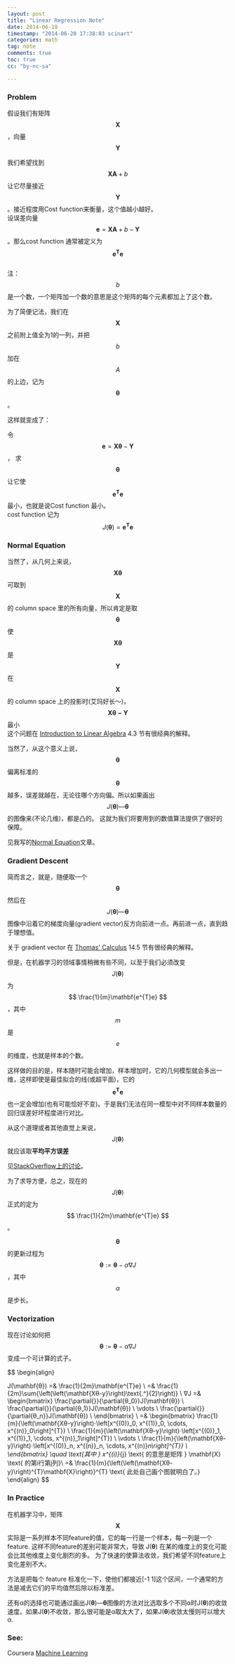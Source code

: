 ```yaml
---
layout: post
title: "Linear Regression Note"
date: 2014-06-19
timestamp: "2014-06-20 17:38:03 scinart"
categories: math
tag: note
comments: true
toc: true
cc: "by-nc-sa"

---
```


### Problem

假设我们有矩阵$$ \mathbf{X} $$ ，向量 $$ \mathbf{Y} $$

我们希望找到 $$ \mathbf{XA} + b $$ 让它尽量接近 $$ \mathbf{Y} $$。接近程度用Cost function来衡量，这个值越小越好。  
设误差向量 $$ \mathbf{e} = \mathbf{XA} + b - \mathbf{Y} $$。那么cost function 通常被定义为 $$ \mathbf{e^{T}}\mathbf{e} $$  
注：$$b$$ 是一个数，一个矩阵加一个数的意思是这个矩阵的每个元素都加上了这个数。

为了简便记法，我们在$$ \mathbf{X} $$ 之前附上值全为1的一列，并把 $$ b $$ 加在 $$ A $$ 的上边，记为 $$ \mathbf{θ} $$。

这样就变成了：

令 $$ \mathbf{e} = {\mathbf{Xθ}-\mathbf{Y}} $$ ， 求 $$ \mathbf{θ} $$ 让它使 $$ \mathbf{e^{T}e} $$ 最小，也就是说Cost function 最小。  
cost function 记为 $$J(\mathbf{θ}) = \mathbf{e^{T}e} $$

### Normal Equation

当然了，从几何上来说，$$ \mathbf{Xθ} $$ 可取到 $$ \mathbf{X} $$ 的 column space 里的所有向量，所以肯定是取
$$\mathbf{θ}$$ 使 $$ \mathbf{Xθ} $$ 是 $$\mathbf{Y}$$ 在 $$ \mathbf{X} $$ 的 column space 上的投影时(艾玛好长～)， $$ \mathbf{Xθ-Y}$$ 最小  
这个问题在 [Introduction to Linear Algebra](http://book.douban.com/subject/1781318/) 4.3 节有很经典的解释。

当然了，从这个意义上说， $$\mathbf{θ} $$ 偏离标准的 $$ \mathbf{θ} $$ 越多，误差就越在，无论往哪个方向偏。所以如果画出$$J(\mathbf{θ})—\mathbf{θ}$$的图像来(不论几维)，都是凸的。
这就为我们将要用到的数值算法提供了很好的保障。

见我写的[Normal Equation](../../../../../math/2014/06/20/Normal-Equation/)文章。

### Gradient Descent

简而言之，就是，随便取一个 $$ \mathbf{θ} $$ 然后在$$ J(\mathbf{θ})—\mathbf{θ} $$ 图像中沿着它的梯度向量(gradient vector)反方向前进一点。再前进一点，直到趋于理想值。

关于 gradient vector 在 [Thomas' Calculus](http://book.douban.com/subject/4304500/) 14.5 节有很经典的解释。

但是，在机器学习的领域事情稍微有些不同，以至于我们必须改变 $$ J(\mathbf{θ}) $$ 为 $$ \frac{1}{m}\mathbf{e^{T}e} $$，其中 $$ m $$ 是 $$ e $$ 的维度，也就是样本的个数。

这样做的目的是，样本随时可能会增加，样本增加时，它的几何模型就会多出一维，这样即使是最佳拟合的线(或超平面)，它的 $$ \mathbf{e^{T}e} $$ 也一定会增加(也有可能恰好不变)。于是我们无法在同一模型中对不同样本数量的回归误差好坏程度进行对比。

从这个道理或者其他直觉上来说， $$ J(\mathbf{θ}) $$ 就应该取**平均平方误差**

见[StackOverflow上的讨论](http://stackoverflow.com/questions/21099289/cant-understand-the-cost-function-for-linear-regression)。

为了求导方便，总之，现在的 $$ J(\mathbf{θ}) $$ 正式的定为 $$ \frac{1}{2m}\mathbf{e^{T}e} $$。

$$ \mathbf{θ} $$ 的更新过程为 $$ \mathbf{θ} := \mathbf{θ} - α∇J $$ ，其中 $$ α $$ 是步长。

### Vectorization

现在讨论如何把 $$ \mathbf{θ} := \mathbf{θ} - α∇J $$ 变成一个可计算的式子。

$$
\begin{align}

J(\mathbf{θ}) =& \frac{1}{2m}\mathbf{e^{T}e} \\
              =& \frac{1}{2m}\sum{\left(\left(\mathbf{Xθ-y}\right)\text{.^}{2}\right)} \\
∇J			  =& \begin{bmatrix}
                     \frac{\partial{}}{\partial{θ_0}}J(\mathbf{θ}) \\
					 \frac{\partial{}}{\partial{θ_1}}J(\mathbf{θ}) \\
					 \vdots \\
					 \frac{\partial{}}{\partial{θ_n}}J(\mathbf{θ}) \\
				 \end{bmatrix} \\
			  =& \begin{bmatrix}
    		         \frac{1}{m}{\left(\mathbf{Xθ-y}\right)⋅\left[x^{(0)}_0, x^{(1)}_0, \cdots, x^{(n)}_0\right]^{T}} \\
    		         \frac{1}{m}{\left(\mathbf{Xθ-y}\right)⋅\left[x^{(0)}_1, x^{(1)}_1, \cdots, x^{(n)}_1\right]^{T}} \\
					 \vdots \\
    		         \frac{1}{m}{\left(\mathbf{Xθ-y}\right)⋅\left[x^{(0)}_n, x^{(n)}_n, \cdots, x^{(n)}_n\right]^{T}} \\
				 \end{bmatrix} \quad \text{其中 } x^{(i)}_{j} \text{ 的意思是矩阵 } \mathbf{X} \text{ 的第i行第j列}\\
			  =& \frac{1}{m}{\left(\left(\mathbf{Xθ-y}\right)^{T}\mathbf{X}\right)}^{T} \text{ 此处自己画个图就明白了。}
\end{align}
$$

### In Practice

在机器学习中，矩阵 $$ \mathbf{X} $$ 实际是一系列样本不同feature的值，它的每一行是一个样本，每一列是一个feature.
这样不同feature的差别可能非常大，导致 J(**θ**) 在某的维度上的变化可能会比其他维度上变化剧烈的多。
为了快速的使算法收敛，我们希望不同feature上变化差别不大。

方法是把每个 feature 标准化一下，使他们都接近[-1 1]这个区间，一个通常的方法是减去它们的平均值然后除以标准差。

还有α的选择也可能通过画出J(**θ**)—**θ**图像的方法对比选取多个不同α时J(**θ**)的收敛速度。如果J(**θ**)不收敛，那么很可能是α取太大了，如果J(**θ**)收敛太慢则可以增大α.

### See:

Coursera [Machine Learning](https://class.coursera.org/ml-006)
